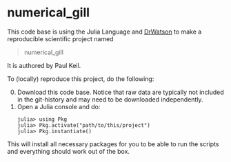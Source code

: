 # numerical_gill

This code base is using the Julia Language and [DrWatson](https://juliadynamics.github.io/DrWatson.jl/stable/)
to make a reproducible scientific project named
> numerical_gill

It is authored by Paul Keil.

To (locally) reproduce this project, do the following:

0. Download this code base. Notice that raw data are typically not included in the
   git-history and may need to be downloaded independently.
1. Open a Julia console and do:
   ```
   julia> using Pkg
   julia> Pkg.activate("path/to/this/project")
   julia> Pkg.instantiate()
   ```

This will install all necessary packages for you to be able to run the scripts and
everything should work out of the box.
